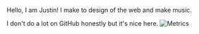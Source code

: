 Hello, I am Justin!
I make to design of the web and make music.

I don't do a lot on GitHub honestly but it's nice here.
![Metrics](https://github.com/JustinSUF/metrics/blob/master/github-metrics.svg)

